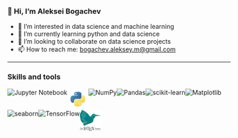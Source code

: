 ### 👋 Hi, I’m Aleksei Bogachev
- 👀 I’m interested in data science and machine learning
- 🌱 I’m currently learning python and data science
- 💞️ I’m looking to collaborate on data science projects
- 📫 How to reach me: bogachev.aleksey.m@gmail.com

----

### Skills and tools

<img align="left" alt="Jupyter Notebook" src="https://jupyter.org/assets/homepage/main-logo.svg" height="48">
<img align="left" alt="Python" src="https://raw.githubusercontent.com/github/explore/80688e429a7d4ef2fca1e82350fe8e3517d3494d/topics/python/python.png" height="48">
<img align="left" alt="NumPy" src="https://numpy.org/images/logo.svg" height="48">
<img align="left" alt="Pandas" src="https://pandas.pydata.org/pandas-docs/stable/_static/pandas.svg" height="48">
<img align="left" alt="scikit-learn" src="https://raw.githubusercontent.com/scikit-learn/scikit-learn/main/doc/logos/scikit-learn-logo.png" height="48">
<img align="left" alt="Matplotlib" src="https://matplotlib.org/_static/images/logo2.svg" height="48">
<img align="left" alt="seaborn" src="https://seaborn.pydata.org/_static/logo-wide-lightbg.svg" height="48">
<img align="left" alt="TensorFlow" src="https://avatars.githubusercontent.com/u/15658638?s=200&v=4" height="48">
<img align="left" alt="LaTeX" src="https://raw.githubusercontent.com/github/explore/80688e429a7d4ef2fca1e82350fe8e3517d3494d/topics/latex/latex.png" height="48">

</br>
</br>

<!---
----


[![Anurag's GitHub stats](https://github-readme-stats.vercel.app/api?username=AlekseiBogachev&show_icons=true)](https://github.com/anuraghazra/github-readme-stats)



AlekseiBogachev/AlekseiBogachev is a ✨ special ✨ repository because its `README.md` (this file) appears on your GitHub profile.
You can click the Preview link to take a look at your changes.
--->
